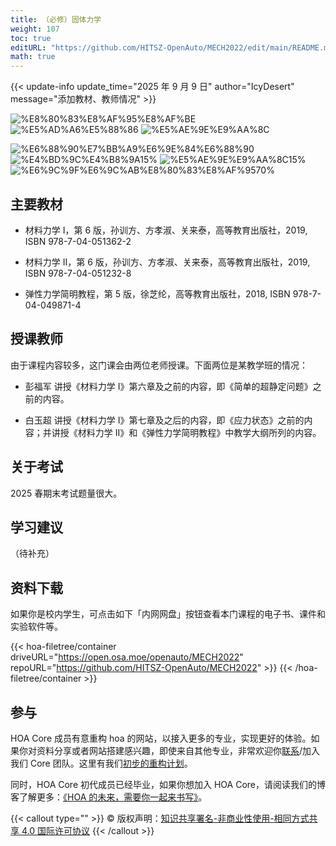 ```yaml
---
title: （必修）固体力学
weight: 107
toc: true
editURL: "https://github.com/HITSZ-OpenAuto/MECH2022/edit/main/README.md"
math: true
---
```


{{< update-info update_time="2025 年 9 月 9 日" author="IcyDesert" message="添加教材、教师情况" >}}

<!--
1. 通过 [Shields.io](https://shields.io/) 生成如下的徽章，标注课程的基本信息。
2. 请根据课程的具体内容增删仓库的子文件夹。子文件夹建议使用小写英文，如果需要附加说明，则添加 README.md。注意，添加 README 后 .gitkeep 文件仍需保留。
3. 关于课程的描述可以不止以下几个方面，酌情增删。
4. hoa.moe 生成本课程对应页面后，请将页面链接复制到 GitHub 仓库的 About/Website 中。
5. 可以在 GitHub 页面的 About/Topics 中为课程添加话题名称。
-->

<div class="hoa-badge">

![%E8%80%83%E8%AF%95%E8%AF%BE](https://img.shields.io/badge/%E8%80%83%E8%AF%95%E8%AF%BE-red)
![%E5%AD%A6%E5%88%86](https://img.shields.io/badge/%E5%AD%A6%E5%88%86-4-moccasin)
![%E5%AE%9E%E9%AA%8C](https://img.shields.io/badge/%E5%AE%9E%E9%AA%8C-purple)

![%E6%88%90%E7%BB%A9%E6%9E%84%E6%88%90](https://img.shields.io/badge/%E6%88%90%E7%BB%A9%E6%9E%84%E6%88%90-gold)
![%E4%BD%9C%E4%B8%9A15%](https://img.shields.io/badge/%E4%BD%9C%E4%B8%9A-15%25-wheat)
![%E5%AE%9E%E9%AA%8C15%](https://img.shields.io/badge/%E5%AE%9E%E9%AA%8C-15%25-wheat)
![%E6%9C%9F%E6%9C%AB%E8%80%83%E8%AF%9570%](https://img.shields.io/badge/%E6%9C%9F%E6%9C%AB%E8%80%83%E8%AF%95-70%25-wheat)

</div>

## 主要教材
- 材料力学 I，第 6 版，孙训方、方孝淑、关来泰，高等教育出版社，2019, ISBN 978-7-04-051362-2

- 材料力学 II，第 6 版，孙训方、方孝淑、关来泰，高等教育出版社，2019, ISBN 978-7-04-051232-8

- 弹性力学简明教程，第 5 版，徐芝纶，高等教育出版社，2018, ISBN 978-7-04-049871-4


## 授课教师

由于课程内容较多，这门课会由两位老师授课。下面两位是某教学班的情况：

- 彭福军
讲授《材料力学 I》第六章及之前的内容，即《简单的超静定问题》之前的内容。

- 白玉超
讲授《材料力学 I》第七章及之后的内容，即《应力状态》之前的内容；并讲授《材料力学 II》和《弹性力学简明教程》中教学大纲所列的内容。

## 关于考试

2025 春期末考试题量很大。

## 学习建议

（待补充）

## 资料下载

如果你是校内学生，可点击如下「内网网盘」按钮查看本门课程的电子书、课件和实验软件等。

{{< hoa-filetree/container driveURL="https://open.osa.moe/openauto/MECH2022" repoURL="https://github.com/HITSZ-OpenAuto/MECH2022" >}}
{{< /hoa-filetree/container >}}

## 参与

HOA Core 成员有意重构 hoa 的网站，以接入更多的专业，实现更好的体验。如果你对资料分享或者网站搭建感兴趣，即使来自其他专业，非常欢迎你[联系](mailto:hi@hoa.moe)/加入我们 Core 团队。这里有我们[初步的重构计划](https://historical-mousepad-286.notion.site/HOA-1f71751ad5fe80978c70d9e32330d7e6)。

同时，HOA Core 初代成员已经毕业，如果你想加入 HOA Core，请阅读我们的博客了解更多：[《HOA 的未来，需要你一起来书写》](https://hoa.moe/news/future-of-hoa)。

{{< callout type="" >}}
  © 版权声明：[知识共享署名-非商业性使用-相同方式共享 4.0 国际许可协议](https://creativecommons.org/licenses/by-nc-sa/4.0/)
{{< /callout >}}

